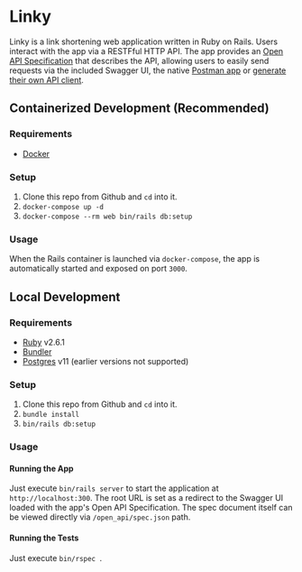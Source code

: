 # Linky

Linky is a link shortening web application written in Ruby on Rails.  Users interact with the app via a RESTFful HTTP API.  The app provides an [Open API Specification](https://github.com/OAI/OpenAPI-Specification) that describes the API, allowing users to easily send requests via the included Swagger UI, the native [Postman app](https://www.getpostman.com/) or [generate their own API client](https://swagger.io/tools/swagger-codegen/).

## Containerized Development (Recommended)

### Requirements

* [Docker](https://www.docker.com/products/docker-desktop)

### Setup

1. Clone this repo from Github and `cd` into it.
2. `docker-compose up -d` 
3. `docker-compose --rm web bin/rails db:setup`

### Usage

When the Rails container is launched via `docker-compose`, the app is automatically started and exposed on port `3000`.

## Local Development

### Requirements

* [Ruby](https://www.ruby-lang.org/en/) v2.6.1
* [Bundler](https://bundler.io/)
* [Postgres](https://www.postgresql.org/) v11 (earlier versions not supported)

### Setup

1. Clone this repo from Github and `cd` into it.
2. `bundle install`
3. `bin/rails db:setup`

### Usage

#### Running the App

Just execute `bin/rails server` to start the application at `http://localhost:300`.  The root URL is set as a redirect to the Swagger UI loaded with the app's Open API Specification.  The spec document itself can be viewed directly via `/open_api/spec.json` path.

#### Running the Tests

Just execute `bin/rspec `.
